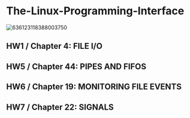 # The-Linux-Programming-Interface
![636123118388003750](https://user-images.githubusercontent.com/75157669/143892350-8ef37ac7-d6bd-403b-a523-e30de0f6e507.jpg)

## HW1 / Chapter 4: FILE I/O
## HW5 / Chapter 44: PIPES AND FIFOS
## HW6 / Chapter 19: MONITORING FILE EVENTS
## HW7 / Chapter 22: SIGNALS
